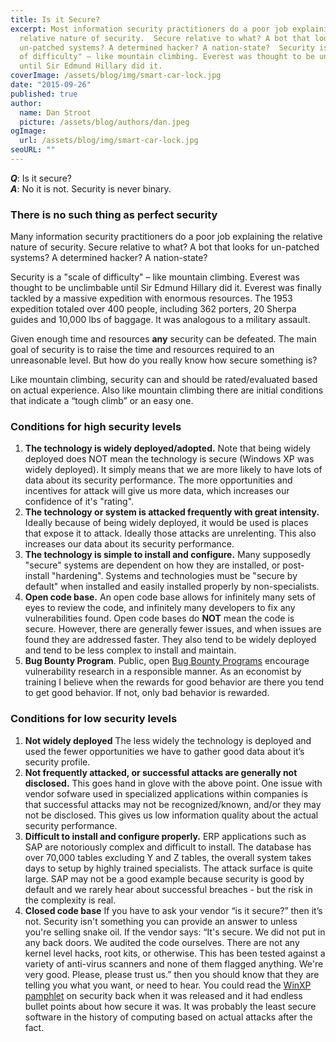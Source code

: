 ```yaml
---
title: Is it Secure?
excerpt: Most information security practitioners do a poor job explaining the
  relative nature of security.  Secure relative to what? A bot that looks for
  un-patched systems? A determined hacker? A nation-state?  Security is a "scale
  of difficulty" – like mountain climbing. Everest was thought to be unclimbable
  until Sir Edmund Hillary did it.
coverImage: /assets/blog/img/smart-car-lock.jpg
date: "2015-09-26"
published: true
author:
  name: Dan Stroot
  picture: /assets/blog/authors/dan.jpeg
ogImage:
  url: /assets/blog/img/smart-car-lock.jpg
seoURL: ""
---
```


_**Q**_: Is it secure? <br>
_**A**_: No it is not. Security is never binary.

### There is no such thing as perfect security

Many information security practitioners do a poor job explaining the relative nature of security.  Secure relative to what? A bot that looks for un-patched systems? A determined hacker? A nation-state?

Security is a "scale of difficulty" – like mountain climbing. Everest was thought to be unclimbable until Sir Edmund Hillary did it.  Everest was finally tackled by a massive expedition with enormous resources. The 1953 expedition totaled over 400 people, including 362 porters, 20 Sherpa guides and 10,000 lbs of baggage.  It was analogous to a military assault.

Given enough time and resources **any** security can be defeated.  The main goal of security is to raise the time and resources required to an unreasonable level.  But how do you really know how secure something is?

Like mountain climbing, security can and should be rated/evaluated based on actual experience. Also like mountain climbing there are initial conditions that indicate a “tough climb” or an easy one.

### Conditions for high security levels

1. **The technology is widely deployed/adopted.** Note that being widely deployed does NOT mean the technology is secure (Windows XP was widely deployed). It simply means that we are more likely to have lots of data about its security performance. The more opportunities and incentives for attack will give us more data, which increases our confidence of it's "rating".
2. **The technology or system is attacked frequently with great intensity.** Ideally because of being widely deployed, it would be used is places that expose it to attack. Ideally those attacks are unrelenting.  This also increases our data about its security performance.
3. **The technology is simple to install and configure.** Many supposedly "secure" systems are dependent on how they are installed, or post-install "hardening".  Systems and technologies must be "secure by default" when installed and easily installed properly by non-specialists.
4. **Open code base.** An open code base allows for infinitely many sets of eyes to review the code, and infinitely many developers to fix any vulnerabilities found.  Open code bases do **NOT** mean the code is secure.  However, there are generally fewer issues, and when issues are found they are addressed faster. They also tend to be widely deployed and tend to be less complex to install and maintain.
5. **Bug Bounty Program**. Public, open [Bug Bounty Programs](https://bugcrowd.com/list-of-bug-bounty-programs) encourage vulnerability research in a responsible manner. As an economist by training I believe when the rewards for good behavior are there you tend to get good behavior. If not, only bad behavior is rewarded.

### Conditions for low security levels

1. **Not widely deployed** The less widely the technology is deployed and used the fewer opportunities we have to gather good data about it’s security profile.
2. **Not frequently attacked, or successful attacks are generally not disclosed.** This goes hand in glove with the above point. One issue with vendor sofware used in specialized applications within companies is that successful attacks may not be recognized/known, and/or they may not be disclosed. This gives us low information quality about the actual security performance.
3. **Difficult to install and configure properly.** ERP applications such as SAP are notoriously complex and difficult to install. The database has over 70,000 tables excluding Y and Z tables, the overall system takes days to setup by highly trained specialists. The attack surface is quite large. SAP may not be a good example because security is good by default and we rarely hear about successful breaches - but the risk in the complexity is real.
3. **Closed code base** If you have to ask your vendor “is it secure?” then it’s not.  Security isn't something you can provide an answer to unless you're selling snake oil. If the vendor says: “It's secure. We did not put in any back doors. We audited the code ourselves. There are not any kernel level hacks, root kits, or otherwise. This has been tested against a variety of anti-virus scanners and none of them flagged anything. We're very good. Please, please trust us.” then you should know that they are telling you what you want, or need to hear. You could read the [WinXP pamphlet](https://technet.microsoft.com/en-us/library/bb457059.aspx) on security back when it was released and it had endless bullet points about how secure it was. It was probably the least secure software in the history of computing based on actual attacks after the fact.
